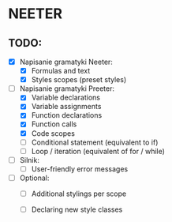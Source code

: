 # NEETER

## TODO:
- [x] Napisanie gramatyki Neeter:
    - [x] Formulas and text
    - [x] Styles scopes (preset styles)

- [ ] Napisanie gramatyki Preeter:
    - [x] Variable declarations
    - [x] Variable assignments
    - [x] Function declarations
    - [x] Function calls
    - [x] Code scopes
    - [ ] Conditional statement (equivalent to if)
    - [ ] Loop / iteration (equivalent of for / while)

- [ ] Silnik:
    - [ ]  User-friendly error messages

- [ ] Optional:
    - [ ] Additional stylings per scope
    - [ ] Declaring new style classes



